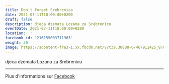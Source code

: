 ```yaml
---
title: Don't forget Srebrenica
date: 2021-07-11T18:00:00+0200
draft: false
description: djeca dzemata Lozana za Srebrenicu
eventDate: 2021-07-11T18:00:00+0200
location: ''
facebook_id: '216159003711963'
weight: 30
image: https://scontent-fra3-1.xx.fbcdn.net/v/t39.30808-6/467911425_8702124949883247_8451066247417132989_n.jpg?_nc_cat=103&ccb=1-7&_nc_sid=9e60e4&_nc_ohc=hZVHr3qljW0Q7kNvwHALY4l&_nc_oc=AdkNM3A3TPDwB-MxgvDDquc1x_EKCVbqZtAokfInuJFNPW8AmFFLdSil1OJVuAUmHWQ&_nc_zt=23&_nc_ht=scontent-fra3-1.xx&edm=ABTKTjYEAAAA&_nc_gid=Xg_GK4RoLjxKV5KmUrol-w&oh=00_AfNAfZWIiwdzT7vTna6AdvhEs3G_JFMfJxiYo4pvSoO6bg&oe=685030D9
---
```


djeca dzemata Lozana za Srebrenicu

---

Plus d'informations sur [Facebook](https://facebook.com/events/216159003711963)